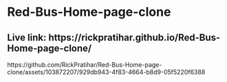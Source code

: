 # Red-Bus-Home-page-clone

<h2>Live link: https://rickpratihar.github.io/Red-Bus-Home-page-clone/</h2>
https://github.com/RickPratihar/Red-Bus-Home-page-clone/assets/103872207/929db943-4f83-4664-b8d9-05f5220f6388

